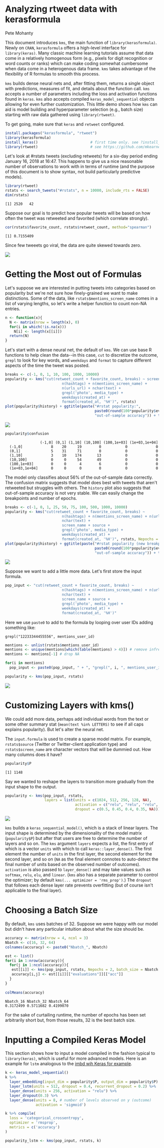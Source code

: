 Analyzing rtweet data with kerasformula
================
Pete Mohanty

This document introduces `kms`, the main function of `library(kerasformula)`. Newly on `CRAN`, `kerasformula` offers a high-level interface for `library(keras)`. Many classic machine learning tutorials assume that data come in a relatively homogenous form (e.g., pixels for digit recognition or word counts or ranks) which can make coding somewhat cumbersome when data come in a heterogenous data frame. `kms` takes advantage of the flexibility of R formulas to smooth this process.

`kms` builds dense neural nets and, after fitting them, returns a single object with predictions, measures of fit, and details about the function call. `kms` accepts a number of parameters including the loss and activation functions found in `keras`. `kms` also accepts compiled `keras_model_sequential` objects allowing for even further customization. This little demo shows how `kms` can aid is model building and hyperparameter selection (e.g., batch size) starting with raw data gathered using `library(rtweet)`.

To get going, make sure that `keras` and `retweet` configured.

``` r
install.packages("kerasformula", "rtweet")
library(kerasformula)
install_keras()                        # first time only. see ?install_keras() for install options
library(rtweet)                        # see https://github.com/mkearney/rtweet
```

Let's look at \#rstats tweets (excluding retweets) for a six-day period ending January 16, 2018 at 16:47. This happens to give us a nice reasonable number of observations to work with in terms of runtime (and the purpose of this document is to show syntax, not build particularly predictive models).

``` r
library(rtweet)
rstats <- search_tweets("#rstats", n = 10000, include_rts = FALSE)
dim(rstats)
```

    [1] 2520   42

Suppose our goal is to predict how popular tweets will be based on how often the tweet was retweeted and favorited (which correlate strongly).

``` r
cor(rstats$favorite_count, rstats$retweet_count, method="spearman")
```

    [1] 0.7155409

Since few tweeets go viral, the data are quite skewed towards zero.

![](mohanty_kerasformula_files/figure-markdown_github-ascii_identifiers/densities-1.png)

Getting the Most out of Formulas
================================

Let's suppose we are interested in putting tweets into categories based on popularity but we're not sure how finely-grained we want to make distinctions. Some of the data, like `rstats$mentions_screen_name` comes in a list of varying lengths, so let's write a helper function to count non-NA entries.

``` r
n <- function(x){
  N <- matrix(nrow = length(x), 0)
  for(i in which(!is.na(x)))
    N[i] <- length(x[[i]])
  return(N)
}
```

Let's start with a dense neural net, the default of `kms`. We can use base R functions to help clean the data--in this case, `cut` to discretize the outcome, `grepl` to look for key words, and `weekdays` and `format` to capture different aspects of the time the tweet was posted.

``` r
breaks <- c(-1, 0, 1, 10, 100, 1000, 10000)
popularity <- kms("cut(retweet_count + favorite_count, breaks) ~ screen_name + source +  
                          n(hashtags) + n(mentions_screen_name) + 
                          n(urls_url) + nchar(text) +
                          grepl('photo', media_type) +
                          weekdays(created_at) + 
                          format(created_at, '%H')", rstats)
plot(popularity$history) + ggtitle(paste("#rstat popularity:",
                                         paste0(round(100*popularity$evaluations$acc, 1), "%"),
                                         "out-of-sample accuracy")) + theme_minimal()
```

![](mohanty_kerasformula_files/figure-markdown_github-ascii_identifiers/first_model-1.png)

``` r
popularity$confusion
```

                   
                    (-1,0] (0,1] (1,10] (10,100] (100,1e+03] (1e+03,1e+04]
      (-1,0]             8    20     19        0           0             0
      (0,1]              5    31     71        0           0             0
      (1,10]             3    10    174       13           0             0
      (10,100]           0     0     54       49           0             0
      (100,1e+03]        0     0      4        6           0             0
      (1e+03,1e+04]      0     0      0        0           0             0

The model only classifies about 56% of the out-of-sample data correctly. The confusion matrix suggests that model does best with tweets that aren't retweeted but struggles with others. The `history` plot also suggests that out-of-sample accuracy is not very stable. We can easily change the breakpoints and number of epochs.

``` r
breaks <- c(-1, 0, 1, 25, 50, 75, 100, 500, 1000, 10000)
popularity <- kms("cut(retweet_count + favorite_count, breaks) ~  
                          n(hashtags) + n(mentions_screen_name) + n(urls_url) +
                          nchar(text) +
                          screen_name + source +
                          grepl('photo', media_type) +
                          weekdays(created_at) + 
                          format(created_at, '%H')", rstats, Nepochs = 10)
plot(popularity$history) + ggtitle(paste("#rstat popularity (new breakpoints):",
                                         paste0(round(100*popularity$evaluations$acc, 1), "%"),
                                         "out-of-sample accuracy")) + theme_minimal()
```

![](mohanty_kerasformula_files/figure-markdown_github-ascii_identifiers/change_breaks-1.png)

Suppose we want to add a little more data. Let's first store the input formula.

``` r
pop_input <- "cut(retweet_count + favorite_count, breaks) ~  
                          n(hashtags) + n(mentions_screen_name) + n(urls_url) +
                          nchar(text) +
                          screen_name + source +
                          grepl('photo', media_type) +
                          weekdays(created_at) + 
                          format(created_at, '%H')"
```

Here we use `paste0` to add to the formula by looping over user IDs adding something like:

    grepl("12233344455556", mentions_user_id)

``` r
mentions <- unlist(rstats$mentions_user_id)
mentions <- unique(mentions[which(table(mentions) > 4)]) # remove infrequent mentions
mentions <- mentions[-1] # drop NA

for(i in mentions)
  pop_input <- paste0(pop_input, " + ", "grepl(", i, ", mentions_user_id)")

popularity <- kms(pop_input, rstats)
```

![](mohanty_kerasformula_files/figure-markdown_github-ascii_identifiers/mentionsplot-1.png)

Customizing Layers with kms()
=============================

We could add more data, perhaps add individual words from the text or some other summary stat (`mean(text %in% LETTERS)` to see if all caps explains popularity). But let's alter the neural net.

The `input.formula` is used to create a sparse model matrix. For example, `rstats$source` (Twitter or Twitter-client application type) and `rstats$screen_name` are character vectors that will be dummied out. How many columns does it have?

``` r
popularity$P
```

    [1] 1148

Say we wanted to reshape the layers to transition more gradually from the input shape to the output.

``` r
popularity <- kms(pop_input, rstats,
                  layers = list(units = c(1024, 512, 256, 128, NA),
                                activation = c("relu", "relu", "relu", "relu", "softmax"), 
                                dropout = c(0.5, 0.45, 0.4, 0.35, NA)))
```

![](mohanty_kerasformula_files/figure-markdown_github-ascii_identifiers/customplot-1.png)

`kms` builds a `keras_sequential_model()`, which is a stack of linear layers. The input shape is determined by the dimensionality of the model matrix (`popularity$P`) but after that users are free to determine the number of layers and so on. The `kms` argument `layers` expects a list, the first entry of which is a vector `units` with which to call `keras::layer_dense()`. The first element the number of `units` in the first layer, the second element for the second layer, and so on (`NA` as the final element connotes to auto-detect the final number of units based on the observed number of outcomes). `activation` is also passed to `layer_dense()` and may take values such as `softmax`, `relu`, `elu`, and `linear`. (`kms` also has a separate parameter to control the optimizer; by default `kms(... optimizer = 'rms_prop')`.) The `dropout` that follows each dense layer rate prevents overfitting (but of course isn't applicable to the final layer).

Choosing a Batch Size
=====================

By default, `kms` uses batches of 32. Suppose we were happy with our model but didn't have any particular intuition about what the size should be.

``` r
accuracy <- matrix(nrow = 4, ncol = 3)
Nbatch <- c(16, 32, 64)
colnames(accuracy) <- paste0("Nbatch_", Nbatch)

est <- list()
for(i in 1:nrow(accuracy)){
  for(j in 1:ncol(accuracy)){
   est[[i]] <- kms(pop_input, rstats, Nepochs = 2, batch_size = Nbatch[j])
   accuracy[i,j] <- est[[i]][["evaluations"]][["acc"]]
  }
}
  
colMeans(accuracy)
```

    Nbatch_16 Nbatch_32 Nbatch_64 
    0.3172499 0.5711682 0.4199070 

For the sake of curtailing runtime, the number of epochs has been set arbitrarily short but, from those results, 32 is the best batch size.

Inputting a Compiled Keras Model
================================

This section shows how to input a model compiled in the fashion typical to `library(keras)`, which is useful for more advanced models. Here is an example for `lstm` analogous to the [imbd wih Keras for example](https://tensorflow.rstudio.com/keras/articles/examples/imdb_lstm.html).

``` r
k <- keras_model_sequential()
k %>%
  layer_embedding(input_dim = popularity$P, output_dim = popularity$P) %>% 
  layer_lstm(units = 512, dropout = 0.4, recurrent_dropout = 0.2) %>% 
  layer_dense(units = 256, activation = "relu") %>%
  layer_dropout(0.3) %>%
  layer_dense(units = 8, # number of levels observed on y (outcome)  
              activation = 'sigmoid')

k %>% compile(
  loss = 'categorical_crossentropy',
  optimizer = 'rmsprop',
  metrics = c('accuracy')
)

popularity_lstm <- kms(pop_input, rstats, k)
```
